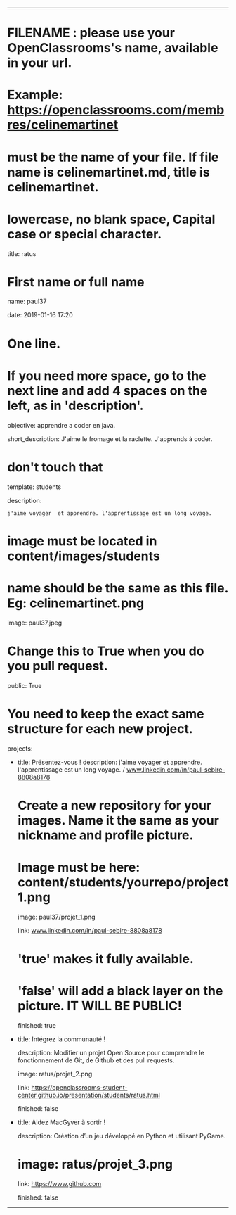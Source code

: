 ---


# FILENAME : please use your OpenClassrooms's name, available in your url.

# Example: https://openclassrooms.com/membres/celinemartinet

# must be the name of your file. If file name is celinemartinet.md, title is celinemartinet.

# lowercase, no blank space, Capital case or special character.

title: ratus


# First name or full name

name: paul37

date: 2019-01-16 17:20


# One line.

# If you need more space, go to the next line and add 4 spaces on the left, as in 'description'.

objective: apprendre a coder en java.

short_description: J'aime le fromage  et la raclette. J'apprends à coder.


# don't touch that

template: students

description:

    j'aime voyager  et apprendre. l'apprentissage est un long voyage.


# image must be located in content/images/students

# name should be the same as this file. Eg: celinemartinet.png

image: paul37.jpeg


# Change this to True when you do you pull request.

public: True


# You need to keep the exact same structure for each new project.

projects:

  - title: Présentez-vous !
    description: j'aime voyager  et apprendre. l'apprentissage est un long voyage. / www.linkedin.com/in/paul-sebire-8808a8178
    # Create a new repository for your images. Name it the same as your nickname and profile picture.

    # Image must be here: content/students/yourrepo/project1.png

    image: paul37/projet_1.png

    link: www.linkedin.com/in/paul-sebire-8808a8178
    # 'true' makes it fully available.

    # 'false' will add a black layer on the picture. IT WILL BE PUBLIC!

    finished: true

  - title: Intégrez la communauté !

    description: Modifier un projet Open Source pour comprendre le fonctionnement de Git, de Github et des pull requests. 

    image: ratus/projet_2.png

    link: https://openclassrooms-student-center.github.io/presentation/students/ratus.html

    finished: false

  - title: Aidez MacGyver à sortir !

    description: Création d’un jeu développé en Python et utilisant PyGame.

    # image: ratus/projet_3.png

    link: https://www.github.com

    finished: false

---